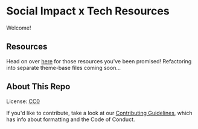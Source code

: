 # Social Impact x Tech Resources

Welcome!

## Resources

Head on over [here](resources.md) for those resources you've been promised! Refactoring into separate theme-base files coming soon...

## About This Repo

License: [CC0](https://creativecommons.org/publicdomain/zero/1.0/)

If you'd like to contribute, take a look at our
[Contributing Guidelines](CONTRIBUTING.md), which has info about formatting and
the Code of Conduct.
